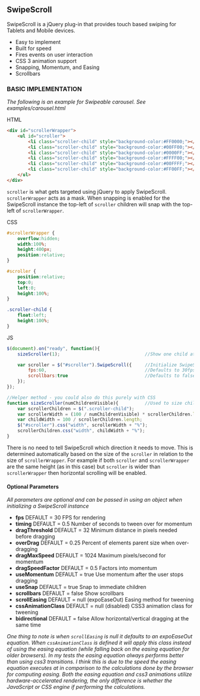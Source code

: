 ## SwipeScroll

SwipeScroll is a jQuery plug-in that provides touch based swiping for Tablets and Mobile devices.

- Easy to implement
- Built for speed
- Fires events on user interaction
- CSS 3 animation support
- Snapping, Momentum, and Easing
- Scrollbars

### BASIC IMPLEMENTATION
*The following is an example for Swipeable carousel. See examples/carousel.html*

HTML
```html
<div id="scrollerWrapper">
	<ul id="scroller">
		<li class="scroller-child" style="background-color:#FF0000;"></li>
		<li class="scroller-child" style="background-color:#00FF00;"></li>
		<li class="scroller-child" style="background-color:#0000FF;"></li>
		<li class="scroller-child" style="background-color:#FFFF00;"></li>
		<li class="scroller-child" style="background-color:#00FFFF;"></li>
		<li class="scroller-child" style="background-color:#FF00FF;"></li>
	</ul>
</div>
```
```scroller``` is what gets targeted using jQuery to apply SwipeScroll.
```scrollerWrapper``` acts as a mask.
When snapping is enabled for the SwipeScroll instance the top-left of ```scroller``` children will snap with the top-left of ```scrollerWrapper```.

CSS
```css
#scrollerWrapper {
	overflow:hidden;
	width:100%;
	height:400px;
	position:relative;
}

#scroller {
	position:relative;
	top:0;
	left:0;
	height:100%;
}

.scroller-child {
	float:left;
	height:100%;
}
```

JS
```javascript
$(document).on("ready", function(){
	sizeScroller(1);								//Show one child at a time

	var scroller = $("#scroller").SwipeScroll({ 	//Initialize SwipeScroll returns jQuery instance
		fps:60,										//Defaults to 30fps. Some devices (such as iPads) are able to run at 60fps
		scrollbars:true								//Defaults to false
	});
});

//Helper method - you could also do this purely with CSS
function sizeScroller(numChildrenVisible){			//Used to size children width
	var scrollerChildren = $(".scroller-child");
	var scrollerWidth = (100 / numChildrenVisible) * scrollerChildren.length;
	var childWidth = 100 / scrollerChildren.length;
	$("#scroller").css("width", scrollerWidth + "%");
	scrollerChildren.css("width", childWidth + "%");
}
```
There is no need to tell SwipeScroll which direction it needs to move. This is determined automatically based on the size of the ```scroller``` in relation to the size of ```scrollerWrapper```. For example if both ```scroller``` and ```scrollerWrapper``` are the same height (as in this case) but ```scroller``` is wider than ```scrollerWrapper``` then horizontal scrolling will be enabled.

#### Optional Parameters
*All parameters are optional and can be passed in using an object when initializing a SwipeScroll instance*

- **fps**					DEFAULT = 30					FPS for rendering
- **timing**				DEFAULT = 0.5					Number of seconds to tween over for momentum
- **dragThreshold**			DEFAULT = 32					Minimum distance in pixels needed before dragging
- **overDrag**				DEFAULT = 0.25					Percent of elements parent size when over-dragging
- **dragMaxSpeed**			DEFAULT = 1024					Maximum pixels/second for momentum
- **dragSpeedFactor**		DEFAULT = 0.5					Factors into momentum
- **useMomentum**			DEFAULT = true					Use momentum after the user stops dragging
- **useSnap**				DEFAULT = true					Snap to immediate children
- **scrollbars**			DEFAULT = false					Show scrollbars
- **scrollEasing**			DEFAULT = null (expoEaseOut)	Easing method for tweening
- **cssAnimationClass**		DEFAULT = null (disabled)		CSS3 animation class for tweening
- **bidirectional**			DEFAULT = false					Allow horizontal/vertical dragging at the same time

*One thing to note is when ```scrollEasing``` is null it defaults to an expoEaseOut equation. When ```cssAnimationClass``` is defined it will apply this class instead of using the easing equation (while falling back on the easing equation for older browsers). In my tests the easing equation always performs better than using css3 transitions. I think this is due to the speed the easing equation executes at in comparison to the calculations done by the browser for computing easing. Both the easing equation and css3 animations utilize hardware-accelerated rendering, the only difference is whether the JavaScript or CSS engine if performing the calculations.*